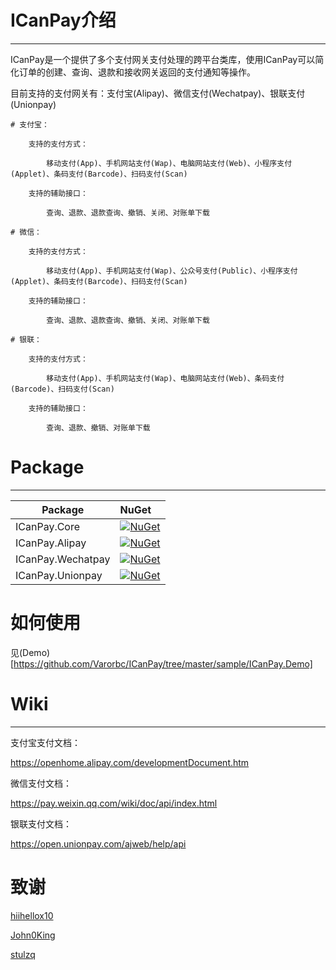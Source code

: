 # ICanPay介绍
---

ICanPay是一个提供了多个支付网关支付处理的跨平台类库，使用ICanPay可以简化订单的创建、查询、退款和接收网关返回的支付通知等操作。

目前支持的支付网关有：支付宝(Alipay)、微信支付(Wechatpay)、银联支付(Unionpay)

	# 支付宝：

		支持的支付方式：
		
			移动支付(App)、手机网站支付(Wap)、电脑网站支付(Web)、小程序支付(Applet)、条码支付(Barcode)、扫码支付(Scan)
			
		支持的辅助接口：
		
			查询、退款、退款查询、撤销、关闭、对账单下载
		
	# 微信：

		支持的支付方式：
		
			移动支付(App)、手机网站支付(Wap)、公众号支付(Public)、小程序支付(Applet)、条码支付(Barcode)、扫码支付(Scan)

		支持的辅助接口：
		
			查询、退款、退款查询、撤销、关闭、对账单下载
			
	# 银联：

		支持的支付方式：
		
			移动支付(App)、手机网站支付(Wap)、电脑网站支付(Web)、条码支付(Barcode)、扫码支付(Scan)

		支持的辅助接口：
		
			查询、退款、撤销、对账单下载

# Package
---

Package  | NuGet 
-------- | :------------ 
ICanPay.Core		| [![NuGet](https://img.shields.io/nuget/v/ICanPay.Core.svg)](https://www.nuget.org/packages/ICanPay.Core)
ICanPay.Alipay		| [![NuGet](https://img.shields.io/nuget/v/ICanPay.Alipay.svg)](https://www.nuget.org/packages/ICanPay.Alipay)
ICanPay.Wechatpay	| [![NuGet](https://img.shields.io/nuget/v/ICanPay.Wechatpay.svg)](https://www.nuget.org/packages/ICanPay.Wechatpay)
ICanPay.Unionpay	| [![NuGet](https://img.shields.io/nuget/v/ICanPay.Unionpay.svg)](https://www.nuget.org/packages/ICanPay.Unionpay)

# 如何使用

见(Demo)[https://github.com/Varorbc/ICanPay/tree/master/sample/ICanPay.Demo]

# Wiki
---

支付宝支付文档：

https://openhome.alipay.com/developmentDocument.htm

微信支付文档：

https://pay.weixin.qq.com/wiki/doc/api/index.html

银联支付文档：

https://open.unionpay.com/ajweb/help/api

# 致谢

[hiihellox10](https://github.com/hiihellox10)

[John0King](https://github.com/John0King)

[stulzq](https://github.com/stulzq)

